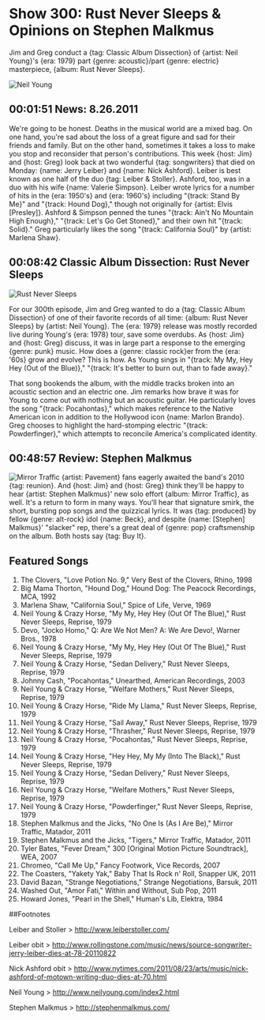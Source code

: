 

# Show 300: Rust Never Sleeps & Opinions on Stephen Malkmus 

Jim and Greg conduct a {tag: Classic Album Dissection} of {artist: Neil Young}'s {era: 1979} part {genre: acoustic}/part {genre: electric} masterpiece, {album: Rust Never Sleeps}.

![Neil Young](http://static.soundopinions.org/images/2011/rustneversleeps2.jpg)

## 00:01:51 News: 8.26.2011
We're going to be honest. Deaths in the musical world are a mixed bag. On one hand, you're sad about the loss of a great figure and sad for their friends and family. But on the other hand, sometimes it takes a loss to make you stop and reconsider that person's contributions. This week {host: Jim} and {host: Greg} look back at two wonderful {tag: songwriters} that died on Monday: {name: Jerry Leiber} and {name: Nick Ashford}. Leiber is best known as one half of the duo {tag: Leiber & Stoller}. Ashford, too, was in a duo with his wife {name: Valerie Simpson}. Leiber wrote lyrics for a number of hits in the {era: 1950's} and {era: 1960's} including "{track: Stand By Me}" and "{track: Hound Dog}," though not originally for {artist: Elvis [Presley]}. Ashford & Simpson penned the tunes "{track: Ain't No Mountain High Enough}," "{track: Let's Go Get Stoned}," and their own hit "{track: Solid}." Greg particularly likes the song "{track: California Soul}" by {artist: Marlena Shaw}.

## 00:08:42 Classic Album Dissection: Rust Never Sleeps
![Rust Never Sleeps](https://is3-ssl.mzstatic.com/image/thumb/Music7/v4/9c/b1/a8/9cb1a89b-b502-e34f-5aff-7d30e55862b1/source/600x600bb.jpg "167559/1015767135")

For our 300th episode, Jim and Greg wanted to do a {tag: Classic Album Dissection} of one of their favorite records of all time: {album: Rust Never Sleeps} by {artist: Neil Young}. The {era: 1979} release was mostly recorded live during Young's {era: 1978} tour, save some overdubs. As {host: Jim} and {host: Greg} discuss, it was in large part a response to the emerging {genre: punk} music. How does a {genre: classic rock}er from the {era: '60s} grow and evolve? This is how. As Young sings in "{track: My My, Hey Hey (Out of the Blue)}," "{track: It's better to burn out, than to fade away}."

That song bookends the album, with the middle tracks broken into an acoustic section and an electric one. Jim remarks how brave it was for Young to come out with nothing but an acoustic guitar. He particularly loves the song "{track: Pocahontas}," which makes reference to the Native American icon in addition to the Hollywood icon {name: Marlon Brando}. Greg chooses to highlight the hard-stomping electric "{track: Powderfinger}," which attempts to reconcile America's complicated identity. 

## 00:48:57 Review: Stephen Malkmus
![Mirror Traffic](https://upload.wikimedia.org/wikipedia/en/9/97/Stephen-Malkmus-And-The-Jicks-Mirror-Traffic.jpg "28399728/449073867")
{artist: Pavement} fans eagerly awaited the band's 2010 {tag: reunion}. And {host: Jim} and {host: Greg} think they'll be happy to hear {artist: Stephen Malkmus}' new solo effort {album: Mirror Traffic}, as well. It's a return to form in many ways. You'll hear that signature smirk, the short, bursting pop songs and the quizzical lyrics. It was {tag: produced} by fellow {genre: alt-rock} idol {name: Beck}, and despite {name: [Stephen] Malkmus}' "slacker" rep, there's a great deal of {genre: pop} craftsmenship on the album. Both hosts say {tag: Buy It}.


## Featured Songs
1. The Clovers, "Love Potion No. 9," Very Best of the Clovers, Rhino, 1998
2. Big Mama Thorton, "Hound Dog," Hound Dog: The Peacock Recordings, MCA, 1992
3. Marlena Shaw, "California Soul," Spice of Life, Verve, 1969
4. Neil Young & Crazy Horse, "My My, Hey Hey (Out Of The Blue)," Rust Never Sleeps, Reprise, 1979
5. Devo, "Jocko Homo," Q: Are We Not Men? A: We Are Devo!, Warner Bros., 1978
6. Neil Young & Crazy Horse, "My My, Hey Hey (Out Of The Blue)," Rust Never Sleeps, Reprise, 1979
7. Neil Young & Crazy Horse, "Sedan Delivery," Rust Never Sleeps, Reprise, 1979
8. Johnny Cash, "Pocahontas," Unearthed, American Recordings, 2003
9. Neil Young & Crazy Horse, "Welfare Mothers," Rust Never Sleeps, Reprise, 1979
10. Neil Young & Crazy Horse, "Ride My Llama," Rust Never Sleeps, Reprise, 1979
11. Neil Young & Crazy Horse, "Sail Away," Rust Never Sleeps, Reprise, 1979
12. Neil Young & Crazy Horse, "Thrasher," Rust Never Sleeps, Reprise, 1979
13. Neil Young & Crazy Horse, "Pocahontas," Rust Never Sleeps, Reprise, 1979
14. Neil Young & Crazy Horse, "Hey Hey, My My (Into The Black)," Rust Never Sleeps, Reprise, 1979
15. Neil Young & Crazy Horse, "Sedan Delivery," Rust Never Sleeps, Reprise, 1979
16. Neil Young & Crazy Horse, "Welfare Mothers," Rust Never Sleeps, Reprise, 1979
17. Neil Young & Crazy Horse, "Powderfinger," Rust Never Sleeps, Reprise, 1979
18. Stephen Malkmus and the Jicks, "No One Is (As I Are Be)," Mirror Traffic, Matador, 2011
19. Stephen Malkmus and the Jicks, "Tigers," Mirror Traffic, Matador, 2011
20. Tyler Bates, "Fever Dream," 300 [Original Motion Picture Soundtrack], WEA, 2007
21. Chromeo, "Call Me Up," Fancy Footwork, Vice Records, 2007
22. The Coasters, "Yakety Yak," Baby That Is Rock n' Roll, Snapper UK, 2011
23. David Bazan, "Strange Negotiations," Strange Negotiations, Barsuk, 2011
24. Washed Out, "Amor Fati," Within and Without, Sub Pop, 2011
25. Howard Jones, "Pearl in the Shell," Human's Lib, Elektra, 1984

##Footnotes

Leiber and Stoller > http://www.leiberstoller.com/

Leiber obit > http://www.rollingstone.com/music/news/source-songwriter-jerry-leiber-dies-at-78-20110822

Nick Ashford obit > http://www.nytimes.com/2011/08/23/arts/music/nick-ashford-of-motown-writing-duo-dies-at-70.html

Neil Young > http://www.neilyoung.com/index2.html

Stephen Malkmus > http://stephenmalkmus.com/